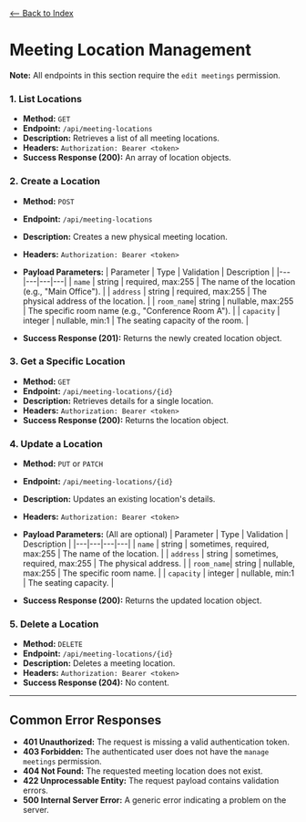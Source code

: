 [<-- Back to Index](../api_documentation.md)

# Meeting Location Management

**Note:** All endpoints in this section require the `edit meetings` permission.

### 1. List Locations

- **Method:** `GET`
- **Endpoint:** `/api/meeting-locations`
- **Description:** Retrieves a list of all meeting locations.
- **Headers:** `Authorization: Bearer <token>`
- **Success Response (200):** An array of location objects.

### 2. Create a Location

- **Method:** `POST`
- **Endpoint:** `/api/meeting-locations`
- **Description:** Creates a new physical meeting location.
- **Headers:** `Authorization: Bearer <token>`

- **Payload Parameters:**
| Parameter | Type | Validation | Description |
|---|---|---|---|
| `name` | string | required, max:255 | The name of the location (e.g., "Main Office"). |
| `address` | string | required, max:255 | The physical address of the location. |
| `room_name`| string | nullable, max:255 | The specific room name (e.g., "Conference Room A"). |
| `capacity` | integer | nullable, min:1 | The seating capacity of the room. |

- **Success Response (201):** Returns the newly created location object.

### 3. Get a Specific Location

- **Method:** `GET`
- **Endpoint:** `/api/meeting-locations/{id}`
- **Description:** Retrieves details for a single location.
- **Headers:** `Authorization: Bearer <token>`
- **Success Response (200):** Returns the location object.

### 4. Update a Location

- **Method:** `PUT` or `PATCH`
- **Endpoint:** `/api/meeting-locations/{id}`
- **Description:** Updates an existing location's details.
- **Headers:** `Authorization: Bearer <token>`

- **Payload Parameters:** (All are optional)
| Parameter | Type | Validation | Description |
|---|---|---|---|
| `name` | string | sometimes, required, max:255 | The name of the location. |
| `address` | string | sometimes, required, max:255 | The physical address. |
| `room_name`| string | nullable, max:255 | The specific room name. |
| `capacity` | integer | nullable, min:1 | The seating capacity. |

- **Success Response (200):** Returns the updated location object.

### 5. Delete a Location

- **Method:** `DELETE`
- **Endpoint:** `/api/meeting-locations/{id}`
- **Description:** Deletes a meeting location.
- **Headers:** `Authorization: Bearer <token>`
- **Success Response (204):** No content.

---

## Common Error Responses

- **401 Unauthorized:** The request is missing a valid authentication token.
- **403 Forbidden:** The authenticated user does not have the `manage meetings` permission.
- **404 Not Found:** The requested meeting location does not exist.
- **422 Unprocessable Entity:** The request payload contains validation errors.
- **500 Internal Server Error:** A generic error indicating a problem on the server.
